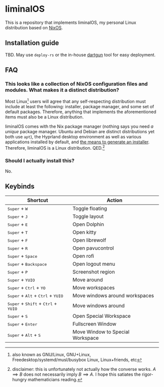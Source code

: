 # liminalOS

This is a repository that implements liminalOS, my personal Linux distribution based on [NixOS](https://nixos.org/).

## Installation guide

TBD. May use `deploy-rs` or the in-house [dartgun](https://github.com/youwen5/dartgun) tool for easy deployment.

## FAQ

### This looks like a collection of NixOS configuration files and modules. What makes it a distinct distribution?

Most Linux[^1] users will agree that any self-respecting distribution must include at least the following: installer, package manager, and some set of default packages. Therefore, anything that implements the aforementioned items must also be a Linux distribution.

liminalOS comes with the Nix package manager (nothing says you need _a unique_ package manager. Ubuntu and Debian are distinct distributions yet both use `apt`), the Hyprland desktop environment as well as various applications installed by default, and [the means to generate an installer](https://nixos.wiki/wiki/Creating_a_NixOS_live_CD). Therefore, liminalOS is a Linux distribution. QED.[^2]

### Should I actually install this?

No.

[^1]: also known as GNU/Linux, GNU+Linux, Freedesktop/systemd/musl/busybox Linux, Linux+friends, etc

[^2]: disclaimer: this is unfortunately not actually how the converse works. $A \implies B$ does not necessarily imply $B \implies A$. I hope this satiates the rigor-hungry mathematicians reading.

## Keybinds

| Shortcut                                                                                                 | Action                           |
| -------------------------------------------------------------------------------------------------------- | -------------------------------- |
| <kbd>Super</kbd> + <kbd>W</kbd>                                                                          | Toggle floating                  |
| <kbd>Super</kbd> + <kbd>J</kbd>                                                                          | Toggle layout                    |
| <kbd>Super</kbd> + <kbd>E</kbd>                                                                          | Open Dolphin                     |
| <kbd>Super</kbd> + <kbd>T</kbd>                                                                          | Open kitty                       |
| <kbd>Super</kbd> + <kbd>F</kbd>                                                                          | Open librewolf                   |
| <kbd>Super</kbd> + <kbd>R</kbd>                                                                          | Open pavucontrol                 |
| <kbd>Super</kbd> + <kbd>Space</kbd>                                                                      | Open rofi                        |
| <kbd>Super</kbd> + <kbd>Backspace</kbd>                                                                  | Open logout menu                 |
| <kbd>Super</kbd> + <kbd>P</kbd>                                                                          | Screenshot region                |
| <kbd>Super</kbd> + <kbd>Y</kbd><kbd>U</kbd><kbd>I</kbd><kbd>O</kbd>                                      | Move around                      |
| <kbd>Super</kbd> + <kbd>Ctrl</kbd> + <kbd>Y</kbd><kbd>O</kbd>                                            | Move workspaces                  |
| <kbd>Super</kbd> + <kbd>Alt</kbd> + <kbd>Ctrl</kbd> + <kbd>Y</kbd><kbd>U</kbd><kbd>I</kbd><kbd>O</kbd>   | Move windows around workspaces   |
| <kbd>Super</kbd> + <kbd>Shift</kbd> + <kbd>Ctrl</kbd> + <kbd>Y</kbd><kbd>U</kbd><kbd>I</kbd><kbd>O</kbd> | Move windows around              |
| <kbd>Super</kbd> + <kbd>S</kbd>                                                                          | Open Special Workspace           |
| <kbd>Super</kbd> + <kbd>Enter</kbd>                                                                      | Fullscreen Window                |
| <kbd>Super</kbd> + <kbd>Alt</kbd> + <kbd>S</kbd>                                                         | Move Window to Special Workspace |
